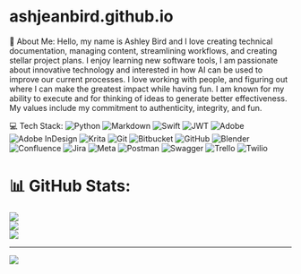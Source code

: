 # ashjeanbird.github.io 
💫 About Me:
Hello, my name is Ashley Bird and I love creating technical documentation, managing content, streamlining workflows, and creating stellar project plans. I enjoy learning new software tools, I am passionate about innovative technology and interested in how AI can be used to improve our current processes. I love working with people, and figuring out where I can make the greatest impact while having fun. I am known for my ability to execute and for thinking of ideas to generate better effectiveness. My values include my commitment to authenticity, integrity, and fun.

 💻 Tech Stack:
![Python](https://img.shields.io/badge/python-3670A0?style=for-the-badge&logo=python&logoColor=ffdd54) ![Markdown](https://img.shields.io/badge/markdown-%23000000.svg?style=for-the-badge&logo=markdown&logoColor=white) ![Swift](https://img.shields.io/badge/swift-F54A2A?style=for-the-badge&logo=swift&logoColor=white) ![JWT](https://img.shields.io/badge/JWT-black?style=for-the-badge&logo=JSON%20web%20tokens) ![Adobe](https://img.shields.io/badge/adobe-%23FF0000.svg?style=for-the-badge&logo=adobe&logoColor=white) ![Adobe InDesign](https://img.shields.io/badge/Adobe%20InDesign-49021F?style=for-the-badge&logo=adobeindesign&logoColor=FF3366) ![Krita](https://img.shields.io/badge/Krita-203759?style=for-the-badge&logo=krita&logoColor=EEF37B) ![Git](https://img.shields.io/badge/git-%23F05033.svg?style=for-the-badge&logo=git&logoColor=white) ![Bitbucket](https://img.shields.io/badge/bitbucket-%230047B3.svg?style=for-the-badge&logo=bitbucket&logoColor=white) ![GitHub](https://img.shields.io/badge/github-%23121011.svg?style=for-the-badge&logo=github&logoColor=white) ![Blender](https://img.shields.io/badge/blender-%23F5792A.svg?style=for-the-badge&logo=blender&logoColor=white) ![Confluence](https://img.shields.io/badge/confluence-%23172BF4.svg?style=for-the-badge&logo=confluence&logoColor=white) ![Jira](https://img.shields.io/badge/jira-%230A0FFF.svg?style=for-the-badge&logo=jira&logoColor=white) ![Meta](https://img.shields.io/badge/Meta-%230467DF.svg?style=for-the-badge&logo=Meta&logoColor=white) ![Postman](https://img.shields.io/badge/Postman-FF6C37?style=for-the-badge&logo=postman&logoColor=white) ![Swagger](https://img.shields.io/badge/-Swagger-%23Clojure?style=for-the-badge&logo=swagger&logoColor=white) ![Trello](https://img.shields.io/badge/Trello-%23026AA7.svg?style=for-the-badge&logo=Trello&logoColor=white) ![Twilio](https://img.shields.io/badge/Twilio-F22F46?style=for-the-badge&logo=Twilio&logoColor=white)
# 📊 GitHub Stats:
![](https://github-readme-stats.vercel.app/api?username=ashjeanbird&theme=dark&hide_border=false&include_all_commits=false&count_private=false)<br/>
![](https://github-readme-streak-stats.herokuapp.com/?user=ashjeanbird&theme=dark&hide_border=false)<br/>
![](https://github-readme-stats.vercel.app/api/top-langs/?username=ashjeanbird&theme=dark&hide_border=false&include_all_commits=false&count_private=false&layout=compact)

---
[![](https://visitcount.itsvg.in/api?id=ashjeanbird&icon=0&color=0)](https://visitcount.itsvg.in)

<!-- Proudly created with GPRM ( https://gprm.itsvg.in ) -->








